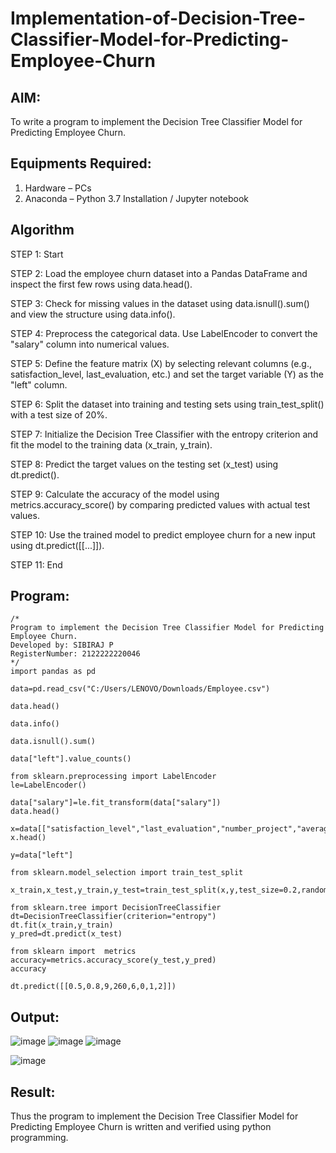 # Implementation-of-Decision-Tree-Classifier-Model-for-Predicting-Employee-Churn

## AIM:
To write a program to implement the Decision Tree Classifier Model for Predicting Employee Churn.

## Equipments Required:
1. Hardware – PCs
2. Anaconda – Python 3.7 Installation / Jupyter notebook

## Algorithm
STEP 1: Start

STEP 2: Load the employee churn dataset into a Pandas DataFrame and inspect the first few rows using data.head().

STEP 3: Check for missing values in the dataset using data.isnull().sum() and view the structure using data.info().

STEP 4: Preprocess the categorical data. Use LabelEncoder to convert the "salary" column into numerical values.

STEP 5: Define the feature matrix (X) by selecting relevant columns (e.g., satisfaction_level, last_evaluation, etc.) and set the target variable (Y) as the "left" column.

STEP 6: Split the dataset into training and testing sets using train_test_split() with a test size of 20%.

STEP 7: Initialize the Decision Tree Classifier with the entropy criterion and fit the model to the training data (x_train, y_train).

STEP 8: Predict the target values on the testing set (x_test) using dt.predict().

STEP 9: Calculate the accuracy of the model using metrics.accuracy_score() by comparing predicted values with actual test values.

STEP 10: Use the trained model to predict employee churn for a new input using dt.predict([[...]]).

STEP 11: End


## Program:
```
/*
Program to implement the Decision Tree Classifier Model for Predicting Employee Churn.
Developed by: SIBIRAJ P
RegisterNumber: 2122222220046
*/
import pandas as pd

data=pd.read_csv("C:/Users/LENOVO/Downloads/Employee.csv")

data.head()

data.info()

data.isnull().sum()

data["left"].value_counts()

from sklearn.preprocessing import LabelEncoder
le=LabelEncoder()

data["salary"]=le.fit_transform(data["salary"])
data.head()

x=data[["satisfaction_level","last_evaluation","number_project","average_montly_hours","time_spend_company","Work_accident","promotion_last_5years","salary"]]
x.head()

y=data["left"]

from sklearn.model_selection import train_test_split

x_train,x_test,y_train,y_test=train_test_split(x,y,test_size=0.2,random_state=100)

from sklearn.tree import DecisionTreeClassifier
dt=DecisionTreeClassifier(criterion="entropy")
dt.fit(x_train,y_train)
y_pred=dt.predict(x_test)

from sklearn import  metrics
accuracy=metrics.accuracy_score(y_test,y_pred)
accuracy

dt.predict([[0.5,0.8,9,260,6,0,1,2]])
```

## Output:
![image](https://github.com/user-attachments/assets/9231c221-b787-409a-b110-1e7a98f943ce)
![image](https://github.com/user-attachments/assets/5b9ae4b1-f5ed-4ea8-802e-8a536c39d06b)
![image](https://github.com/user-attachments/assets/fa01c66a-64e2-47a4-830d-4dc144a82672)

![image](https://github.com/user-attachments/assets/44552d9d-d2d4-4ee0-a11d-6aba116ca385)






## Result:
Thus the program to implement the  Decision Tree Classifier Model for Predicting Employee Churn is written and verified using python programming.
